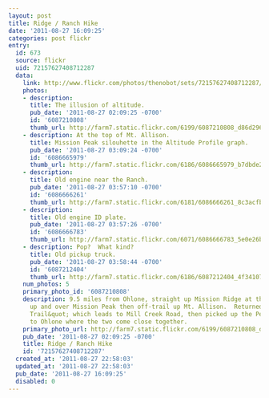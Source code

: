 ```yaml
---
layout: post
title: Ridge / Ranch Hike
date: '2011-08-27 16:09:25'
categories: post flickr
entry:
  id: 673
  source: flickr
  uid: 72157627408712287
  data:
    link: http://www.flickr.com/photos/thenobot/sets/72157627408712287/
    photos:
    - description: 
      title: The illusion of altitude.
      pub_date: '2011-08-27 02:09:25 -0700'
      id: '6087210808'
      thumb_url: http://farm7.static.flickr.com/6199/6087210808_d86d296e33_s.jpg
    - description: At the top of Mt. Allison.
      title: Mission Peak silouhette in the Altitude Profile graph.
      pub_date: '2011-08-27 03:09:24 -0700'
      id: '6086665979'
      thumb_url: http://farm7.static.flickr.com/6186/6086665979_b7dbde296c_s.jpg
    - description: 
      title: Old engine near the Ranch.
      pub_date: '2011-08-27 03:57:10 -0700'
      id: '6086666261'
      thumb_url: http://farm7.static.flickr.com/6181/6086666261_8c3acfb7e9_s.jpg
    - description: 
      title: Old engine ID plate.
      pub_date: '2011-08-27 03:57:26 -0700'
      id: '6086666783'
      thumb_url: http://farm7.static.flickr.com/6071/6086666783_5e0e26b263_s.jpg
    - description: Pop?  What kind?
      title: Old pickup truck.
      pub_date: '2011-08-27 03:58:44 -0700'
      id: '6087212404'
      thumb_url: http://farm7.static.flickr.com/6186/6087212404_4f34107310_s.jpg
    num_photos: 5
    primary_photo_id: '6087210808'
    description: 9.5 miles from Ohlone, straight up Mission Ridge at the first gate,
      up and over Mission Peak then off-trail up Mt. Allison.  Returned via the &quot;Ranch
      Trail&quot; which leads to Mill Creek Road, then picked up the Peak Trail back
      to Ohlone where the two come close together.
    primary_photo_url: http://farm7.static.flickr.com/6199/6087210808_d86d296e33_m.jpg
    pub_date: '2011-08-27 02:09:25 -0700'
    title: Ridge / Ranch Hike
    id: '72157627408712287'
  created_at: '2011-08-27 22:58:03'
  updated_at: '2011-08-27 22:58:03'
  pub_date: '2011-08-27 16:09:25'
  disabled: 0
---
```

